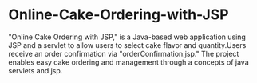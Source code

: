 # Online-Cake-Ordering-with-JSP
"Online Cake Ordering with JSP," is a Java-based web application using JSP and a servlet to allow users to select cake flavor and quantity.Users receive an order confirmation via "orderConfirmation.jsp." The project enables easy cake ordering and management through a concepts of java servlets and jsp.
